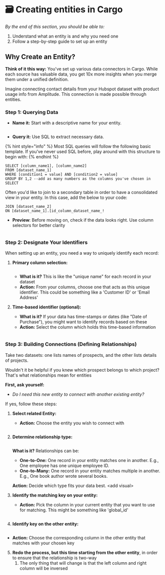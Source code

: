 # 🗃 Creating entities in Cargo

_By the end of this section, you should be able to:_

1. Understand what an entity is and why you need one
2. Follow a step-by-step guide to set up an entity



## **Why Create an Entity?**

**Think of it this way:** You've set up various data connectors in Cargo. While each source has valuable data, you get 10x more insights when you merge them under a unified definition.

Imagine connecting contact details from your Hubspot dataset with product usage info from Amplitude. This connection is made possible through entities.



### **Step 1: Querying Data**

*   **Name it:** Start with a descriptive name for your entity.



    <figure><img src="../../.gitbook/assets/Screenshot 2023-10-02 at 11.03.06.png" alt=""><figcaption></figcaption></figure>
* **Query it:** Use SQL to extract necessary data.&#x20;

{% hint style="info" %}
Most SQL queries will follow the following basic template. If you've never used SQL before, play around with this structure to begin with:
{% endhint %}

```
SELECT [column_name1], [column_name2]
FROM [dataset_name_1]
WHERE [condition1 = value] AND [condition2 = value]
GROUP BY 1,2 --add as many numbers as the columns you've chosen in SELECT
```

Often you'd like to join to a secondary table in order to have a consolidated view in your entity. In this case, add the below to your code:

```
JOIN [dataset_name_2]
ON [dataset_name_1].[id_column_dataset_name_!
```

* **Preview**: Before moving on, check if the data looks right. Use column selectors for better clarity

<figure><img src="../../.gitbook/assets/Screenshot 2023-10-02 at 11.26.47.png" alt=""><figcaption></figcaption></figure>



### **Step 2: Designate Your Identifiers**

When setting up an entity, you need a way to uniquely identify each record:

1.  **Primary column selection:**

    <figure><img src="../../.gitbook/assets/Screenshot 2023-10-02 at 11.28.55.png" alt=""><figcaption></figcaption></figure>

    * **What is it?** This is like the "unique name" for each record in your dataset
    * **Action:** From your columns, choose one that acts as this unique identifier. This could be something like a 'Customer ID' or 'Email Address'


2.  **Time-based identifier (optional):**

    * **What is it?** If your data has time-stamps or dates (like "Date of Purchase"), you might want to identify records based on these
    * **Action:** Select the column which holds this time-based information

    <figure><img src="../../.gitbook/assets/Screenshot 2023-10-02 at 11.32.51.png" alt=""><figcaption></figcaption></figure>



### **Step 3: Building Connections (Defining Relationships)**

Take two datasets: one lists names of prospects, and the other lists details of projects.&#x20;

Wouldn't it be helpful if you knew which prospect belongs to which project? That's what relationships mean for entities

**First, ask yourself:**

* _Do I need this new entity to connect with another existing entity?_

If yes, follow these steps:

1.  **Select related Entity:**

    * **Action:** Choose the entity you wish to connect with



    <figure><img src="../../.gitbook/assets/Screenshot 2023-10-02 at 11.36.17.png" alt=""><figcaption></figcaption></figure>
2.  **Determine relationship type:**

    <figure><img src="../../.gitbook/assets/Screenshot 2023-10-02 at 11.37.12.png" alt=""><figcaption></figcaption></figure>



    **What is it?** Relationships can be:

    * **One-to-One:** One record in your entity matches one in another. E.g., One employee has one unique employee ID.
    * **One-to-Many:** One record in your entity matches multiple in another. E.g., One book author wrote several books.

    **Action:** Decide which type fits your data best. \<add visual>
3.  **Identify the matching key on your entity:**



    * **Action:** Pick the column in your current entity that you want to use for matching. This might be something like 'global\_id'

    <figure><img src="../../.gitbook/assets/Screenshot 2023-10-02 at 11.38.35.png" alt=""><figcaption></figcaption></figure>
4. **Identify key on the other entity:**

<figure><img src="../../.gitbook/assets/Screenshot 2023-10-02 at 11.41.12.png" alt=""><figcaption></figcaption></figure>

* **Action:** Choose the corresponding column in the other entity that matches with your chosen key

5. **Redo the process, but this time starting from the other entity**, in order to ensure that the relationship is two-way
   1. The only thing that will change is that the left column and right column will be inversed
